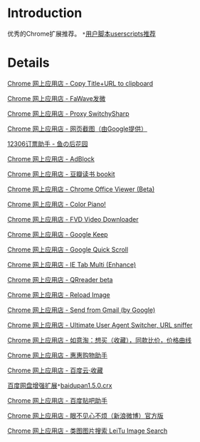 # Introduction #

优秀的Chrome扩展推荐。 `*`<a href='https://code.google.com/p/xdc/wiki/userscripts'>用户脚本userscripts推荐</a>


# Details #

<a href='https://chrome.google.com/webstore/detail/copy-title%20url-to-clipboa/hbnaclhngkhpmpgmfakaghgjbblokeeh'>Chrome 网上应用店 - Copy Title+URL to clipboard</a>

<a href='https://chrome.google.com/webstore/detail/fawave/aicelmgbddfgmpieedjiggifabdpcnln'>Chrome 网上应用店 - FaWave发微</a>

<a href='https://chrome.google.com/webstore/detail/proxy-switchysharp/dpplabbmogkhghncfbfdeeokoefdjegm'>Chrome 网上应用店 - Proxy SwitchySharp</a>

<a href='https://chrome.google.com/webstore/detail/screen-capture-by-google/cpngackimfmofbokmjmljamhdncknpmg'>Chrome 网上应用店 - 网页截图（由Google提供）</a>

<a href='http://www.fishlee.net/soft/44/'>12306订票助手 - 鱼の后花园</a>

<a href='https://chrome.google.com/webstore/detail/adblock/gighmmpiobklfepjocnamgkkbiglidom'>Chrome 网上应用店 - AdBlock</a>

<a href='https://chrome.google.com/webstore/detail/bookit/gehmlgoogaikoilnkedbgipbjnammpdo'>Chrome 网上应用店 - 豆瓣读书 bookit</a>

<a href='https://chrome.google.com/webstore/detail/chrome-office-viewer-beta/gbkeegbaiigmenfmjfclcdgdpimamgkj'>Chrome 网上应用店 - Chrome Office Viewer (Beta)</a>

<a href='https://chrome.google.com/webstore/detail/color-piano/ihmigmmflfcbhdpdgbkkeojchjhhphnh'>Chrome 网上应用店 - Color Piano!</a>

<a href='https://chrome.google.com/webstore/detail/fvd-video-downloader/lfmhcpmkbdkbgbmkjoiopeeegenkdikp'>Chrome 网上应用店 - FVD Video Downloader</a>

<a href='https://chrome.google.com/webstore/detail/google-keep/hmjkmjkepdijhoojdojkdfohbdgmmhki'>Chrome 网上应用店 - Google Keep</a>

<a href='https://chrome.google.com/webstore/detail/google-quick-scroll/okanipcmceoeemlbjnmnbdibhgpbllgc'>Chrome 网上应用店 - Google Quick Scroll</a>

<a href='https://chrome.google.com/webstore/detail/ie-tab-multi-enhance/fnfnbeppfinmnjnjhedifcfllpcfgeea?hl=zh-CN'>Chrome 网上应用店 - IE Tab Multi (Enhance)</a>

<a href='https://chrome.google.com/webstore/detail/qrreader-beta/bfdjglobiolninfgldchakgfldifphic'>Chrome 网上应用店 - QRreader beta</a>

<a href='https://chrome.google.com/webstore/detail/reload-image/ocpihcnkaimkkpjjbhalldknjcgkahjh'>Chrome 网上应用店 - Reload Image</a>

<a href='https://chrome.google.com/webstore/detail/send-from-gmail-by-google/pgphcomnlaojlmmcjmiddhdapjpbgeoc'>Chrome 网上应用店 - Send from Gmail (by Google)</a>

<a href='https://chrome.google.com/webstore/detail/ultimate-user-agent-switc/ljfpjnehmoiabkefmnjegmpdddgcdnpo?hl=zh-CN'>Chrome 网上应用店 - Ultimate User Agent Switcher, URL sniffer</a>

<a href='https://chrome.google.com/webstore/detail/%E5%A6%82%E6%84%8F%E6%B7%98%EF%BC%9A%E6%83%B3%E4%B9%B0%EF%BC%88%E6%94%B6%E8%97%8F%EF%BC%89%EF%BC%8C%E5%90%8C%E6%AC%BE%E6%AF%94%E4%BB%B7%EF%BC%8C%E4%BB%B7%E6%A0%BC%E6%9B%B2%E7%BA%BF/keigpnkjljkelclbjbekcfnaomfodamj'>Chrome 网上应用店 - 如意淘：想买（收藏），同款比价，价格曲线</a>

<a href='https://chrome.google.com/webstore/detail/%E6%83%A0%E6%83%A0%E8%B4%AD%E7%89%A9%E5%8A%A9%E6%89%8B/ohjkicjidmohhfcjjlahfppkdblibkkb'>Chrome 网上应用店 - 惠惠购物助手</a>

<a href='https://chrome.google.com/webstore/detail/%E7%99%BE%E5%BA%A6%E4%BA%91%C2%B7%E6%94%B6%E8%97%8F/gfebnppfgpmomjahmmbmlipmmmkpcbci'>Chrome 网上应用店 - 百度云·收藏</a>

<a href='http://chromeapp.duapp.com/'>百度网盘增强扩展</a>`*`<a href='http://pan.baidu.com/share/link?shareid=16702839&uk=1362267407'>baidupan1.5.0.crx</a>

<a href='https://chrome.google.com/webstore/detail/%E7%99%BE%E5%BA%A6%E8%B4%B4%E5%90%A7%E5%8A%A9%E6%89%8B/ndjhhagfolibokijbgljdmgibmpdfdmj'>Chrome 网上应用店 - 百度贴吧助手</a>

<a href='https://chrome.google.com/webstore/detail/%E7%9C%BC%E4%B8%8D%E8%A7%81%E5%BF%83%E4%B8%8D%E7%83%A6%EF%BC%88%E6%96%B0%E6%B5%AA%E5%BE%AE%E5%8D%9A%EF%BC%89%E5%AE%98%E6%96%B9%E7%89%88/aognaapdfnnldnjglanfbbklaakbpejm'>Chrome 网上应用店 - 眼不见心不烦（新浪微博）官方版</a>

<a href='https://chrome.google.com/webstore/detail/leitu-image-search/akckflgbfaeopcknodkjjjokacionlkk'>Chrome 网上应用店 - 类图图片搜索 LeiTu Image Search</a>